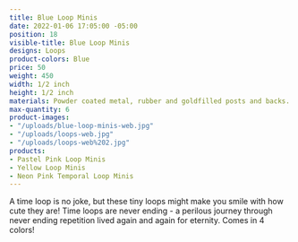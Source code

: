 ```yaml
---
title: Blue Loop Minis
date: 2022-01-06 17:05:00 -05:00
position: 18
visible-title: Blue Loop Minis
designs: Loops
product-colors: Blue
price: 50
weight: 450
width: 1/2 inch
height: 1/2 inch
materials: Powder coated metal, rubber and goldfilled posts and backs.
max-quantity: 6
product-images:
- "/uploads/blue-loop-minis-web.jpg"
- "/uploads/loops-web.jpg"
- "/uploads/loops-web%202.jpg"
products:
- Pastel Pink Loop Minis
- Yellow Loop Minis
- Neon Pink Temporal Loop Minis
---
```


A time loop is no joke, but these tiny loops might make you smile with how cute they are! Time loops are never ending - a perilous journey through never ending repetition lived again and again for eternity. Comes in 4 colors!